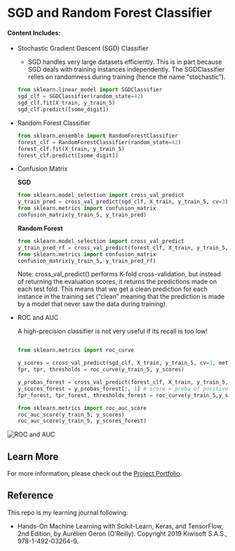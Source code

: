 # SGD and Random Forest Classifier

#### Content Includes:
- Stochastic Gradient Descent (SGD) Classifier
  - SGD handles very large datasets efficiently. This is in part because SGD deals with training instances independently. The SGDClassifier relies on randomness during training (hence the name “stochastic”).

  ```python
  from sklearn.linear_model import SGDClassifier
  sgd_clf = SGDClassifier(random_state=42)
  sgd_clf.fit(X_train, y_train_5)
  sgd_clf.predict([some_digit])
  ```

- Random Forest Classifier

  ```python
  from sklearn.ensemble import RandomForestClassifier
  forest_clf = RandomForestClassifier(random_state=42)
  forest_clf.fit(X_train, y_train_5)
  forest_clf.predict([some_digit])
  ```

- Confusion Matrix

  **SGD**
  ```python
  from sklearn.model_selection import cross_val_predict
  y_train_pred = cross_val_predict(sgd_clf, X_train, y_train_5, cv=3)
  from sklearn.metrics import confusion_matrix
  confusion_matrix(y_train_5, y_train_pred)
  ```
  **Random Forest**
  ```python
  from sklearn.model_selection import cross_val_predict
  y_train_pred_rf = cross_val_predict(forest_clf, X_train, y_train_5, cv=3)
  from sklearn.metrics import confusion_matrix
  confusion_matrix(y_train_5, y_train_pred_rf)
  ```  
  
  Note: cross_val_predict() performs K-fold cross-validation, but instead of returning the evaluation scores, it returns the predictions made on each test fold. This means that we get a clean prediction for each instance in the training set (“clean” meaning that the prediction is made by a model that never saw the data during training).

- ROC and AUC

  A high-precision classifier is not very useful if its recall is too low!

  ```python

  from sklearn.metrics import roc_curve

  y_scores = cross_val_predict(sgd_clf, X_train, y_train_5, cv=3, method="decision_function")
  fpr, tpr, thresholds = roc_curve(y_train_5, y_scores)

  y_probas_forest = cross_val_predict(forest_clf, X_train, y_train_5, cv=3,method="predict_proba")
  y_scores_forest = y_probas_forest[:, 1] # score = proba of positive class
  fpr_forest, tpr_forest, thresholds_forest = roc_curve(y_train_5,y_scores_forest)

  from sklearn.metrics import roc_auc_score
  roc_auc_score(y_train_5, y_scores)
  roc_auc_score(y_train_5, y_scores_forest)
  ```

![ROC and AUC](https://user-images.githubusercontent.com/44503223/127751807-89ab27dc-01ef-4a5c-8f9a-f62b7bb1a40a.png)

## Learn More

For more information, please check out the [Project Portfolio](https://tingting0618.github.io).

## Reference

This repo is my learning journal following:
- Hands-On Machine Learning with Scikit-Learn, Keras, and TensorFlow, 2nd Edition, by Aurélien Géron (O’Reilly). Copyright 2019 Kiwisoft S.A.S., 978-1-492-03264-9.
